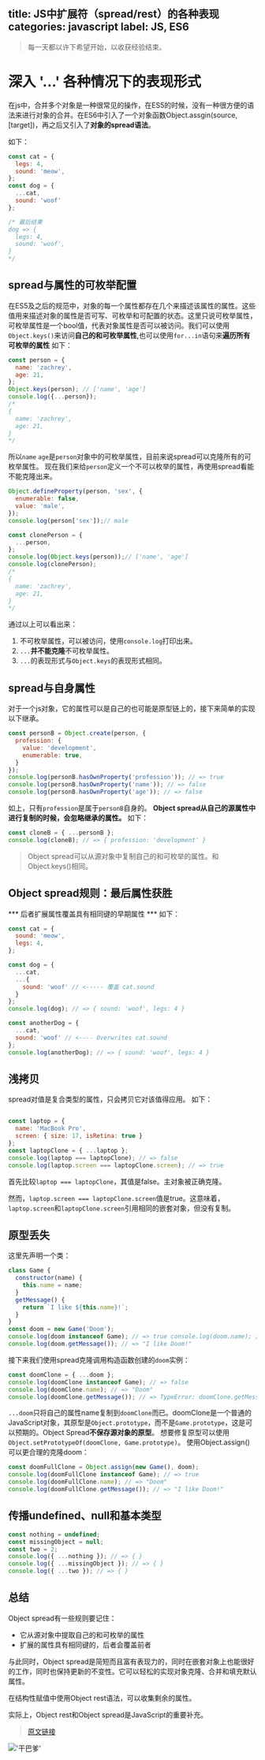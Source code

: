 title: JS中扩展符（spread/rest）的各种表现
categories: javascript
label: JS, ES6
---------------------------------------------


<blockquote class="blockquote-center">
每一天都以许下希望开始，以收获经验结束。
</blockquote>

# 深入 '...' 各种情况下的表现形式
在js中，合并多个对象是一种很常见的操作，在ES5的时候，没有一种很方便的语法来进行对象的合并。在ES6中引入了一个对象函数Object.assgin(source, [target])，再之后又引入了**对象的spread语法**。

<!-- more -->

如下：
```javascript
const cat = {
  legs: 4,
  sound: 'meow',
};
const dog = {
  ...cat,
  sound: 'woof'
};

/* 最后结果
dog => {
  legs: 4,
  sound: 'woof',
}
*/
```

## spread与属性的可枚举配置
在ES5及之后的规范中，对象的每一个属性都存在几个来描述该属性的属性。这些值用来描述对象的属性是否可写、可枚举和可配置的状态。这里只说可枚举属性，可枚举属性是一个bool值，代表对象属性是否可以被访问。我们可以使用`Object.keys()`来访问**自己的和可枚举属性**,也可以使用`for...in`语句来**遍历所有可枚举的属性**
如下：
```javascript
const person = {
  name: 'zachrey',
  age: 21,
};
Object.keys(person); // ['name', 'age']
console.log({...person});
/*
{
  name: 'zachrey',
  age: 21,
}
*/
```
所以`name` `age`是`person`对象中的可枚举属性，目前来说spread可以克隆所有的可枚举属性。
现在我们来给`person`定义一个不可以枚举的属性，再使用spread看能不能克隆出来。
```javascript
Object.defineProperty(person, 'sex', {
  enumerable: false,
  value: 'male',
});
console.log(person['sex']);// male

const clonePerson = {
  ...person,
};
console.log(Object.keys(person));// ['name', 'age']
console.log(clonePerson);
/*
{
  name: 'zachrey',
  age: 21,
}
*/
```
通过以上可以看出来：
1. 不可枚举属性，可以被访问，使用`console.log`打印出来。
2. `...`**并不能克隆**不可枚举属性。
3. `...`的表现形式与`Object.keys`的表现形式相同。

## spread与自身属性
对于一个js对象，它的属性可以是自己的也可能是原型链上的，接下来简单的实现以下继承。
```javascript
const personB = Object.create(person, {
  profession: {
    value: 'development',
    enumerable: true,
  }
});
console.log(personB.hasOwnProperty('profession')); // => true
console.log(personB.hasOwnProperty('name')); // => false
console.log(personB.hasOwnProperty('age')); // => false
```
如上，只有`profession`是属于`personB`自身的。
**Object spread从自己的源属性中进行复制的时候，会忽略继承的属性。**
如下：
```javascript
const cloneB = { ...personB };
console.log(cloneB); // => { profession: 'development' }
```
> Object spread可以从源对象中复制自己的和可枚举的属性。和Object.keys()相同。

## Object spread规则：最后属性获胜
*** 后者扩展属性覆盖具有相同键的早期属性 ***
如下：
```javascript
const cat = {
  sound: 'meow',
  legs: 4,
};

const dog = {
  ...cat,
  ...{
    sound: 'woof' // <----- 覆盖 cat.sound
  }
};
console.log(dog); // => { sound: 'woof', legs: 4 }

const anotherDog = {
  ...cat,
  sound: 'woof' // <---- Overwrites cat.sound
};
console.log(anotherDog); // => { sound: 'woof', legs: 4 }
```
## 浅拷贝
spread对值是复合类型的属性，只会拷贝它对该值得应用。
如下：
```javascript

const laptop = {
  name: 'MacBook Pro',
  screen: { size: 17, isRetina: true }
};
const laptopClone = { ...laptop };
console.log(laptop === laptopClone); // => false
console.log(laptop.screen === laptopClone.screen); // => true
```
首先比较`laptop === laptopClone`，其值是false。主对象被正确克隆。

然而，`laptop.screen === laptopClone.screen`值是true。这意味着，`laptop.screen`和`laptopClone.screen`引用相同的嵌套对象，但没有复制。

## 原型丢失

这里先声明一个类：
```javascript
class Game {
  constructor(name) {
    this.name = name;
  }
  getMessage() {
    return `I like ${this.name}!`;
  }
}
const doom = new Game('Doom');
console.log(doom instanceof Game); // => true console.log(doom.name); // => "Doom"
console.log(doom.getMessage()); // => "I like Doom!"
```
接下来我们使用spread克隆调用构造函数创建的`doom`实例：
```javascript
const doomClone = { ...doom };
console.log(doomClone instanceof Game); // => false
console.log(doomClone.name); // => "Doom"
console.log(doomClone.getMessage()); // => TypeError: doomClone.getMessage is not a function
```
`...doom`只将自己的属性name复制到`doomClone`而已。doomClone是一个普通的JavaScript对象，其原型是`Object.prototype`，而不是`Game.prototype`，这是可以预期的。Object Spread**不保存源对象的原型**。
想要修复原型可以使用`Object.setPrototypeOf(doomClone, Game.prototype)`。
使用Object.assign()可以更合理的克隆doom：
```javascript
const doomFullClone = Object.assign(new Game(), doom);
console.log(doomFullClone instanceof Game); // => true
console.log(doomFullClone.name); // => "Doom"
console.log(doomFullClone.getMessage()); // => "I like Doom!"
```

## 传播undefined、null和基本类型
```javascript
const nothing = undefined;
const missingObject = null;
const two = 2;
console.log({ ...nothing }); // => { }
console.log({ ...missingObject }); // => { }
console.log({ ...two }); // => { }
```

## 总结

Object spread有一些规则要记住：

* 它从源对象中提取自己的和可枚举的属性
* 扩展的属性具有相同键的，后者会覆盖前者

与此同时，Object spread是简短而且富有表现力的，同时在嵌套对象上也能很好的工作，同时也保持更新的不变性。它可以轻松的实现对象克隆、合并和填充默认属性。

在结构性赋值中使用Object rest语法，可以收集剩余的属性。

实际上，Object rest和Object spread是JavaScript的重要补充。

>[原文链接](https://www.w3cplus.com/javascript/how-three-dots-changed-javascript-object-rest-spread-properties.html "原文链接")

!['干巴爹'](/uploads/ganbadie.jpg)